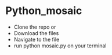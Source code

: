 # Python_mosaic

<ul>
<li>Clone the repo or</li>
<li>Download the files</li>
<li>Navigate to the file</li>
<li>run python mosaic.py on your terminal</li>


</ul>
